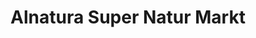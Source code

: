 ---
title: "Alnatura Super Natur Markt"
url: /berlin/alnatura-super-natur-markt-bernstorffstrasse/
shop: Supermarkt
---